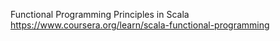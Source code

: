 Functional Programming Principles in Scala
https://www.coursera.org/learn/scala-functional-programming
